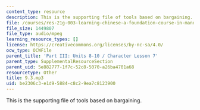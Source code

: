 ```yaml
---
content_type: resource
description: This is the supporting file of tools based on bargaining.
file: /courses/res-21g-003-learning-chinese-a-foundation-course-in-mandarin-spring-2011/be2306c3e1d95884c8c29ea7c8123900_9.3.mp3
file_size: 1449807
file_type: audio/mpeg
learning_resource_types: []
license: https://creativecommons.org/licenses/by-nc-sa/4.0/
ocw_type: OCWFile
parent_title: 'Part III: Units 8-10 / Character Lesson 7'
parent_type: SupplementalResourceSection
parent_uid: 5e882777-1f7c-52c8-5070-a26ba4701a68
resourcetype: Other
title: 9.3.mp3
uid: be2306c3-e1d9-5884-c8c2-9ea7c8123900
---
```

This is the supporting file of tools based on bargaining.